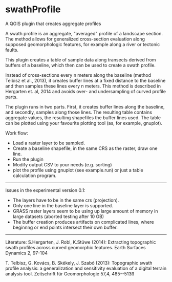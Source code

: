 # swathProfile
A QGIS plugin that creates aggregate profiles

A swath profile is an aggregate, "averaged" profile of a landscape section. 
The method allows for generalized cross-section evaluation along supposed geomorphologic features, for example along a river or tectonic faults.

This plugin creates a table of sample data along transects derived from buffers of a baseline, which then can be used to create a swath profile.

Instead of cross-sections every n meters along the baseline (method Telbisz et al., 2013), it creates buffer lines at a fixed distance to the baseline and then samples these lines every n meters. 
This method is described in Hergarten et. al, 2014 and avoids over- and undersampling of curved profile parts. 

The plugin runs in two parts. First, it creates buffer lines along the baseline, and secondly, samples along those lines.
The resulting table contains aggregate values, the resulting shapefiles the buffer lines used. The table can be plotted using your favourite plotting tool (as, for example, gnuplot).

Work flow:

* Load a raster layer to be sampled.
* Create a baseline shapefile, in the same CRS as the raster, draw one line.
* Run the plugin
* Modify output CSV to your needs (e.g. sorting)
* plot the profile using gnuplot (see example.run) or just a table calculation program.

----
Issues in the experimental version 0.1:

* The layers have to be in the same crs (projection).
* Only one line in the baseline layer is supported.
* GRASS raster layers seem to be using up large amount of memory in large datasets (aborted testing after 10 GB)
* The buffer creation produces artifacts on complicated lines, where beginnng or end points intersect their own buffer.

----
Literature:
S.Hergarten, J. Robl, K.Stüwe (2014): Extracting topographic swath profiles across curved geomorphic features. Earth Surfaces Dynamics 2, 97-104

T. Telbisz, G. Kovács, B. Skékely, J. Szabó (2013): Topographic swath profile analysis: a generalization and sensitivity evaluation of a digital terrain analysis tool. Zeitschrift für Geomorphologie 57,4, 485--513ß
